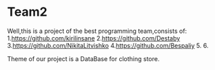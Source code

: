# Team2

Well,this is a project of the best programming team,consists of: 
1.https://github.com/kirilinsane
2.https://github.com/Destaby
3.https://github.com/NikitaLitvishko
4.https://github.com/Bespaliy
5.
6.

Theme of our project is a DataBase for clothing store.







